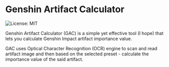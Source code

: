 # Genshin Artifact Calculator
![License: MIT](https://img.shields.io/badge/License-MIT-blue.svg)

Genshin Artifact Calculator (GAC) is a simple yet effective tool (I hope) that lets you calculate Genshin Impact artifact importance value.

GAC uses Optical Character Recognition (OCR) engine to scan and read artifact image and then based on the selected preset - calculate the importance value of the said artifact.
